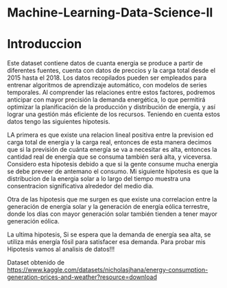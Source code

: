 # Machine-Learning-Data-Science-II
# Introduccion
Este dataset contiene datos de cuanta energia se produce a partir de diferentes fuentes, cuenta con datos de preccios y la carga total desde el 2015 hasta el 2018. Los datos recopilados pueden ser empleados para entrenar algoritmos de aprendizaje automático, con modelos de series temporales. Al comprender las relaciones entre estos factores, podremos anticipar con mayor precisión la demanda energética, lo que permitirá optimizar la planificación de la producción y distribución de energía, y así lograr una gestión más eficiente de los recursos. Teniendo en cuenta estos datos tengo las siguientes hipotesis.

LA primera es que existe una relacion lineal positiva entre la prevision ed carga total de energia y la carga real, entonces de esta manera decimos que si la previsión de cuánta energía se va a necesitar es alta, entonces la cantidad real de energía que se consuma también será alta, y viceversa. Considero esta hipotesis debido a que si la gente consume mucha energia se debe preveer de antemano el consumo.
Mi siguiente hipotesis es que la distribucion de la energia solar a lo largo del tiempo muestra una consentracion significativa alrededor del medio dia.

Otra de las hipotesis que me surgen es que existe una correlacion entre la generación de energía solar y la generación de energía eólica terrestre, donde los días con mayor generación solar también tienden a tener mayor generación eólica.

La ultima hipotesis, Si se espera que la demanda de energía sea alta, se utiliza más energía fósil para satisfacer esa demanda.
Para probar mis Hipotesis vamos al analisis de datos!!!

Dataset obtenido de https://www.kaggle.com/datasets/nicholasjhana/energy-consumption-generation-prices-and-weather?resource=download
